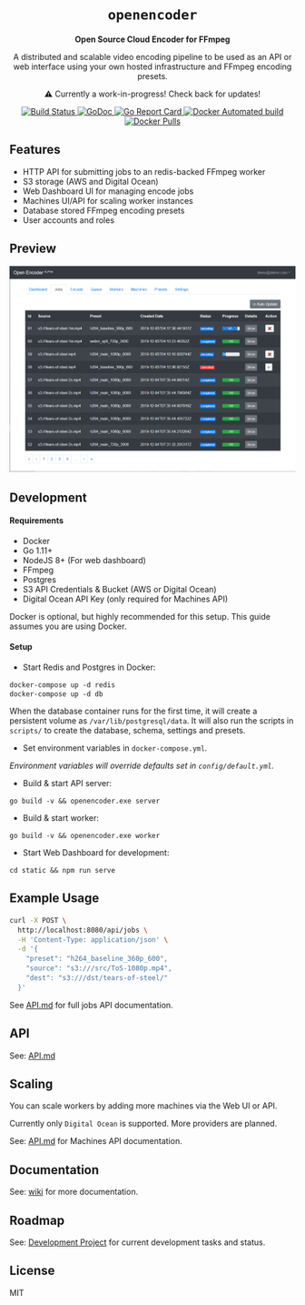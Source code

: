 <div align="center">
    <h1><code>openencoder</code></h1>
    <p><strong>Open Source Cloud Encoder for FFmpeg</strong></p>
    <p>A distributed and scalable video encoding pipeline to be used
    as an API or web interface using your own hosted infrastructure and FFmpeg encoding presets.</p>
    <p>⚠️ Currently a work-in-progress! Check back for updates!</p>
    <p>
        <a href="https://travis-ci.org/alfg/openencoder">
          <img src="https://travis-ci.org/alfg/openencoder.svg?branch=master" alt="Build Status" />
        </a>
        <a href="https://godoc.org/github.com/alfg/openencoder">
          <img src="https://godoc.org/github.com/alfg/openencoder?status.svg" alt="GoDoc" />
        </a>
        <a href="https://goreportcard.com/report/github.com/alfg/openencoder">
          <img src="https://goreportcard.com/badge/github.com/alfg/openencoder" alt="Go Report Card" />
        </a>
        <a href="https://hub.docker.com/r/alfg/openencoder/builds">
          <img src="https://img.shields.io/docker/automated/alfg/openencoder.svg" alt="Docker Automated build" />
        </a>
        <a href="https://hub.docker.com/r/alfg/openencoder">
          <img src="https://img.shields.io/docker/pulls/alfg/openencoder.svg" alt="Docker Pulls" />
        </a>
    </p>
</div>


## Features
* HTTP API for submitting jobs to an redis-backed FFmpeg worker
* S3 storage (AWS and Digital Ocean)
* Web Dashboard UI for managing encode jobs
* Machines UI/API for scaling worker instances
* Database stored FFmpeg encoding presets
* User accounts and roles


## Preview
![Screenshot](screenshot.png)    


## Development

#### Requirements
* Docker
* Go 1.11+
* NodeJS 8+ (For web dashboard)
* FFmpeg
* Postgres
* S3 API Credentials & Bucket (AWS or Digital Ocean)
* Digital Ocean API Key (only required for Machines API)

Docker is optional, but highly recommended for this setup. This guide assumes you are using Docker.


#### Setup
* Start Redis and Postgres in Docker:
```
docker-compose up -d redis
docker-compose up -d db
```

When the database container runs for the first time, it will create a persistent volume as `/var/lib/postgresql/data`. It will also run the scripts in `scripts/` to create the database, schema, settings and presets.


* Set environment variables in `docker-compose.yml`.

*Environment variables will override defaults set in `config/default.yml`.*

* Build & start API server:
```
go build -v && openencoder.exe server
```

* Build & start worker:
```
go build -v && openencoder.exe worker
```

* Start Web Dashboard for development:
```
cd static && npm run serve
```

## Example Usage
```bash
curl -X POST \
  http://localhost:8080/api/jobs \
  -H 'Content-Type: application/json' \
  -d '{
	"preset": "h264_baseline_360p_600",
	"source": "s3:///src/ToS-1080p.mp4",
	"dest": "s3:///dst/tears-of-steel/"
  }'
```

See [API.md](/API.md) for full jobs API documentation.


## API
See: [API.md](/API.md)


## Scaling
You can scale workers by adding more machines via the Web UI or API.

Currently only `Digital Ocean` is supported. More providers are planned.

See: [API.md](/API.md) for Machines API documentation.


## Documentation
See: [wiki](https://github.com/alfg/openencoder/wiki) for more documentation.


## Roadmap
See: [Development Project](https://github.com/alfg/openencoder/projects/1) for current development tasks and status.

## License
MIT
